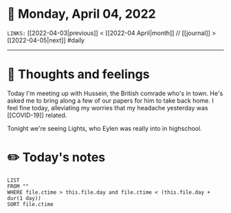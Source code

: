 # 📅 Monday, April 04, 2022
`LINKS:` [[2022-04-03|previous]] < [[2022-04 April|month]] // [[journal]] > [[2022-04-05|next]] 
#daily

---
# 💭 Thoughts and feelings
Today I'm meeting up with Hussein, the British comrade who's in town. He's asked me to bring along a few of our papers for him to take back home. I feel fine today, alleviating my worries that my headache yesterday was [[COVID-19]] related. 

Tonight we're seeing Lights, who Eylen was really into in highschool. 

# ✏️ Today's notes
```dataview
LIST 
FROM ""
WHERE file.ctime > this.file.day and file.ctime < (this.file.day + dur(1 day))
SORT file.ctime
```
